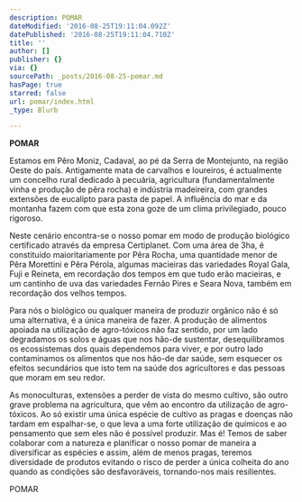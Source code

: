 ```yaml
---
description: POMAR
dateModified: '2016-08-25T19:11:04.092Z'
datePublished: '2016-08-25T19:11:04.710Z'
title: ''
author: []
publisher: {}
via: {}
sourcePath: _posts/2016-08-25-pomar.md
hasPage: true
starred: false
url: pomar/index.html
_type: Blurb

---
```

**POMAR**

Estamos em Pêro Moniz, Cadaval, ao pé da Serra de Montejunto, na região Oeste do país. Antigamente mata de carvalhos e loureiros, é actualmente um concelho rural dedicado à pecuária, agricultura (fundamentalmente vinha e produção de pêra rocha) e indústria madeireira, com grandes extensões de eucalipto para pasta de papel. A influência do mar e da montanha fazem com que esta zona goze de um clima privilegiado, ​pouco rigoroso.

Neste cenário encontra-se o nosso pomar em modo de produção biológico certificado através da empresa Certiplanet. Com uma área de 3ha, é constituído maioritariamente por Pêra Rocha, uma quantidade menor de Pêra Morettini e Pêra Pérola, algumas macieiras das variedades Royal Gala, Fuji e Reineta, em recordação dos tempos em que tudo erão macieiras, e um cantinho de uva das variedades Fernão Pires e Seara Nova, também em recordação dos velhos tempos.

Para nós o biológico ou qualquer maneira de produzir orgânico não é só uma alternativa, é a única maneira de fazer. A produção de alimentos apoiada na utilização de agro-tóxicos não faz sentido, por um lado degradamos os solos e águas que nos hão-de sustentar, desequilibramos os ecossistemas dos quais dependemos para viver, e por outro lado contaminamos os alimentos que nos hão-de dar saúde, sem esquecer os efeitos secundários que isto tem na saúde dos agricultores e das pessoas que moram em seu redor.

As monoculturas, extensões a perder de vista do mesmo cultivo, são outro grave problema na agricultura, que vêm ao encontro da utilização de agro-tóxicos. Ao só existir uma única espécie de cultivo as pragas e doenças não tardam em espalhar-se, o que leva a uma forte utilização de químicos e ao pensamento que sem eles não é possível produzir. Mas é! Temos de saber colaborar com a natureza e planificar o nosso pomar de maneira a diversificar as espécies e assim, além de menos pragas, teremos diversidade de produtos evitando o risco de perder a única colheita do ano quando as condições são desfavoráveis, tornando-nos mais resilientes.

POMAR